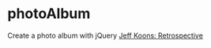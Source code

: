 # photoAlbum
Create a photo album with jQuery
[Jeff Koons: Retrospective](http://moldy-peace.surge.sh)
